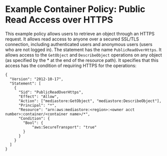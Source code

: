 # Example Container Policy: Public Read Access over HTTPS<a name="policies-examples-public-https"></a>

This example policy allows users to retrieve an object through an HTTPS request\. It allows read access to anyone over a secured SSL/TLS connection, including authenticated users and anonymous users \(users who are not logged in\)\. The statement has the name `PublicReadOverHttps`\. It allows access to the `GetObject` and `DescribeObject` operations on any object \(as specified by the \* at the end of the resource path\)\. It specifies that this access has the condition of requiring HTTPS for the operations:

```
{
  "Version": "2012-10-17",
  "Statement": [
    {
      "Sid": "PublicReadOverHttps",
      "Effect": "Allow",
      "Action": ["mediastore:GetObject", "mediastore:DescribeObject"],
      "Principal": "*",
      "Resource": "arn:aws:mediastore:<region>:<owner acct number>:container/<container name>/*",
      "Condition": {
        "Bool": {
            "aws:SecureTransport": "true"
        }
      }
    }
  ]
}
```